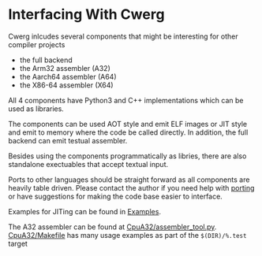# Interfacing With Cwerg

Cwerg inlcudes several components that might be interesting for other compiler projects

* the full backend
* the Arm32 assembler (A32)
* the Aarch64 assembler (A64)
* the X86-64 assembler (X64)


All 4 components have Python3 and C++ implementations which can be used as libraries.

The components can be used AOT style and emit ELF images or JIT style and emit to memory where the code be called directly.
In addition, the full backend can emit testual assembler.


Besides using the components programmatically as libries, there are also standalone
exectuables that accept textual input.


Ports to other languages should be straight forward as all components are heavily
table driven. Please contact the author if you need help with [porting](backend_porting.md)
or have suggestions for making the code base easier to interface.



Examples for JITing can be found in [Examples](../Examples).


The A32 assembler can be found at [CpuA32/assembler_tool.py](../CpuA32/assembler_tool.py).
[CpuA32/Makefile](../CpuA32/Makefile) has many usage examples as part of the `$(DIR)/%.test` target
 








